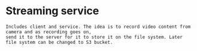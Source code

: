 # Streaming service
	Includes client and service. The idea is to record video content from camera and as recording goes on, 
	send it to the server for it to store it on the file system. Later file system can be changed to S3 bucket.
